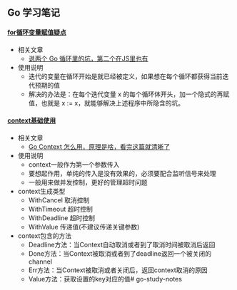 ## Go 学习笔记


#### [for循环变量赋值疑点](./code/for_test.go)
- 相关文章
  - [说两个 Go 循环里的坑，第二个在JS里也有](https://mp.weixin.qq.com/s/QtFkh5d7Y-n2i4JI6tUaNA)
- 使用说明
  - 迭代的变量在循环开始是就已经被定义，如果想在每个循环都获得当前迭代预期的值
  - 解决的办法是：在每个迭代变量 x 的每个循环体开头，加一个隐式的再赋值，也就是 x := x，就能够解决上述程序中所隐含的坑。


#### [context基础使用](./code/context_test.go)
- 相关文章
  - [Go Context 怎么用，原理是啥，看完这篇就清晰了](https://mp.weixin.qq.com/s/mFmZD98KPsNk9JHm3wq2og)
- 使用说明
  - context一般作为第一个参数传入
  - 要想起作用，单纯的传入是没有效果的，必须要配合监听信号来处理
  - 一般用来做并发控制，更好的管理超时问题
- context生成类型
  - WithCancel 取消控制
  - WithTimeout 超时控制
  - WithDeadline 超时控制
  - WithValue 传递值(不建议传递关键参数)
- context包含的方法
  - Deadline方法：当Context自动取消或者到了取消时间被取消后返回
  - Done方法：当Context被取消或者到了deadline返回一个被关闭的channel
  - Err方法：当Context被取消或者关闭后，返回context取消的原因
  - Value方法：获取设置的key对应的值# go-study-notes
